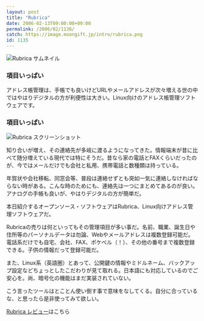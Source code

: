 ```yaml
---
layout: post
title: "Rubrica"
date: 2006-02-13T09:00:00+09:00
permalink: /2006/02/1136/
catch: https://image.moongift.jp/intro/rubrica.png
id: 1135
---
```

 ![Rubrica サムネイル](https://image.moongift.jp/intro/rubrica.t.png "Rubrica サムネイル")
  

### 項目いっぱい
  
アドレス帳管理は、手帳でも良いけどURLやメールアドレスが次々増える世の中ではやはりデジタルの方が利便性は大きい。Linux向けのアドレス帳管理ソフトウェアです。  
<!--more-->  

### 項目いっぱい
  

![Rubrica スクリーンショット](https://image.moongift.jp/intro/rubrica.png "Rubrica スクリーンショット")

  

知り合いが増え、その連絡先が多岐に渡るようになってきた。情報端末が昔に比べて随分増えている現代では特にそうだ。昔なら家の電話とFAXくらいだったのが、今ではメールだけでも会社と私用、携帯電話と数種類は持っている。

  

年賀状や会社移転、同窓会等、普段は連絡せずとも突如一気に連絡しなければならない時がある。こんな時のためにも、連絡先は一つにまとめてあるのが良い。アナログの手帳も良いが、やはりデジタルの方が簡単だ。

  

本日紹介するオープンソース・ソフトウェアはRubrica、Linux向けアドレス管理ソフトウェアだ。

  

Rubricaの売りは何といってもその管理項目が多い事だ。名前、職業、誕生日や住所等のパーソナルデータは勿論、Webやメールアドレスは複数登録可能だ。電話系だけでも自宅、会社、FAX、ポケベル（！）、その他の番号まで複数登録できる。子供の情報だって登録可能だ。

  

また、Linux系（英語圏）とあって、公開鍵の情報やミドルネーム、バックアップ設定などちょっとしたこだわりが見て取れる。日本語にも対応しているのでご安心を。尚、暗号化の機能はまだ実装されていない。

  

こう言ったツールはとことん使い倒す事で意味をなしてくる。自分に合っているな、と思ったら是非使ってみて欲しい。

  

[Rubrica レビュー](http://oss.moongift.jp/review/i-1145.html)はこちら

